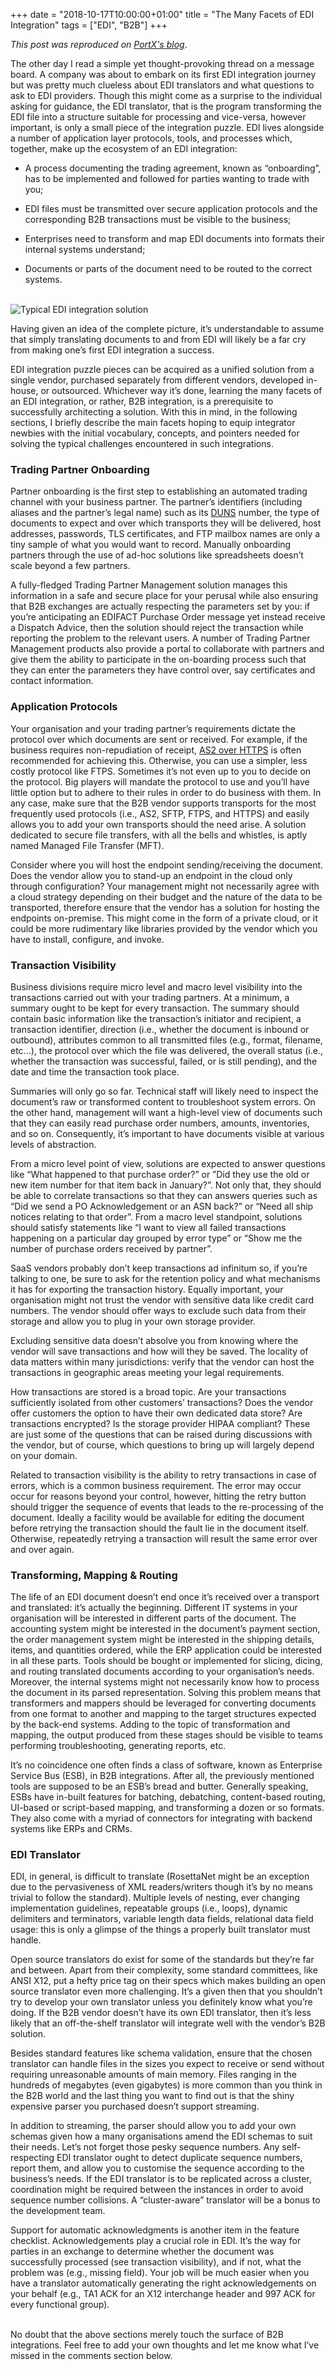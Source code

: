 +++
date = "2018-10-17T10:00:00+01:00"
title = "The Many Facets of EDI Integration"
tags = ["EDI", "B2B"]
+++

*This post was reproduced on [PortX's blog](https://portx.io/the-many-facets-of-edi-integration/)*.

The other day I read a simple yet thought-provoking thread on a message board. A company was about to embark on its first EDI integration journey but was pretty much clueless about EDI translators and what questions to ask to EDI providers. Though this might come as a surprise to the individual asking for guidance, the EDI translator, that is the program transforming the EDI file into a structure suitable for processing and vice-versa, however important, is only a small piece of the integration puzzle. EDI lives alongside a number of application layer protocols, tools, and processes which, together, make up the ecosystem of an EDI integration:

* A process documenting the trading agreement, known as “onboarding”, has to be implemented and followed for parties wanting to trade with you;

* EDI files must be transmitted over secure application protocols and the corresponding B2B transactions must be visible to the business;

* Enterprises need to transform and map EDI documents into formats their internal systems understand;

* Documents or parts of the document need to be routed to the correct systems.

<br/>
<img src="/images/the-many-facets-of-edi-integration.jpg" alt="Typical EDI integration solution"/>

Having given an idea of the complete picture, it’s understandable to assume that simply translating documents to and from EDI will likely be a far cry from making one’s first EDI integration a success.

EDI integration puzzle pieces can be acquired as a unified solution from a single vendor, purchased separately from different vendors, developed in-house, or outsourced. Whichever way it’s done, learning the many facets of an EDI integration, or rather, B2B integration, is a prerequisite to successfully architecting a solution. With this in mind, in the following sections, I briefly describe the main facets hoping to equip integrator newbies with the initial vocabulary, concepts, and pointers needed for solving the typical challenges encountered in such integrations.

### Trading Partner Onboarding

Partner onboarding is the first step to establishing an automated trading channel with your business partner. The partner’s identifiers (including aliases and the partner’s legal name) such as its [DUNS](https://www.dnb.com/duns-number.html) number, the type of documents to expect and over which transports they will be delivered, host addresses, passwords, TLS certificates, and FTP mailbox names are only a tiny sample of what you would want to record. Manually onboarding partners through the use of ad-hoc solutions like spreadsheets doesn’t scale beyond a few partners.

A fully-fledged Trading Partner Management solution manages this information in a safe and secure place for your perusal while also ensuring that B2B exchanges are actually respecting the parameters set by you: if you’re anticipating an EDIFACT Purchase Order message yet instead receive a Dispatch Advice, then the solution should reject the transaction while reporting the problem to the relevant users. A number of Trading Partner Management products also provide a portal to collaborate with partners and give them the ability to participate in the on-boarding process such that they can enter the parameters they have control over, say certificates and contact information.
<br/>
### Application Protocols

Your organisation and your trading partner’s requirements dictate the protocol over which documents are sent or received. For example, if the business requires non-repudiation of receipt, [AS2 over HTTPS](http://oncodesign.io/2015/05/15/a-primer-to-as2/) is often recommended for achieving this. Otherwise, you can use a simpler, less costly protocol like FTPS. Sometimes it’s not even up to you to decide on the protocol. Big players will mandate the protocol to use and you’ll have little option but to adhere to their rules in order to do business with them. In any case, make sure that the B2B vendor supports transports for the most frequently used protocols (i.e., AS2, SFTP, FTPS, and HTTPS) and easily allows you to add your own transports should the need arise. A solution dedicated to secure file transfers, with all the bells and whistles, is aptly named Managed File Transfer (MFT).

Consider where you will host the endpoint sending/receiving the document. Does the vendor allow you to stand-up an endpoint in the cloud only through configuration? Your management might not necessarily agree with a cloud strategy depending on their budget and the nature of the data to be transported, therefore ensure that the vendor has a solution for hosting the endpoints on-premise. This might come in the form of a private cloud, or it could be more rudimentary like libraries provided by the vendor which you have to install, configure, and invoke.
<br/>
### Transaction Visibility

Business divisions require micro level and macro level visibility into the transactions carried out with your trading partners. At a minimum, a summary ought to be kept for every transaction. The summary should contain basic information like the transaction’s initiator and recipient, a transaction identifier, direction (i.e., whether the document is inbound or outbound), attributes common to all transmitted files (e.g., format,  filename, etc...), the protocol over which the file was delivered, the overall status (i.e., whether the transaction was successful, failed, or is still pending), and the date and time the transaction took place.

Summaries will only go so far. Technical staff will likely need to inspect the document’s raw or transformed content to troubleshoot system errors. On the other hand, management will want a high-level view of documents such that they can easily read purchase order numbers, amounts, inventories, and so on. Consequently, it’s important to have documents visible at various levels of abstraction.

From a micro level point of view, solutions are expected to answer questions like “What happened to that purchase order?” or ”Did they use the old or new item number for that item back in January?”. Not only that, they should be able to correlate transactions so that they can answers queries such as “Did we send a PO Acknowledgement or an ASN back?” or “Need all ship notices relating to that order”. From a macro level standpoint, solutions should satisfy statements like “I want to view all failed transactions happening on a particular day grouped by error type” or “Show me the number of purchase orders received by partner”.

SaaS vendors probably don’t keep transactions ad infinitum so, if you’re talking to one, be sure to ask for the retention policy and what mechanisms it has for exporting the transaction history. Equally important, your organisation might not trust the vendor with sensitive data like credit card numbers. The vendor should offer ways to exclude such data from their storage and allow you to plug in your own storage provider.

Excluding sensitive data doesn’t absolve you from knowing where the vendor will save transactions and how will they be saved. The locality of data matters within many jurisdictions: verify that the vendor can host the transactions in geographic areas meeting your legal requirements.

How transactions are stored is a broad topic. Are your transactions sufficiently isolated from other customers’ transactions? Does the vendor offer customers the option to have their own dedicated data store? Are transactions encrypted? Is the storage provider HIPAA compliant? These are just some of the questions that can be raised during discussions with the vendor, but of course, which questions to bring up will largely depend on your domain.

Related to transaction visibility is the ability to retry transactions in case of errors, which is a common business requirement. The error may occur occur for reasons beyond your control, however, hitting the retry button should trigger the sequence of events that leads to the re-processing of the document. Ideally a facility would be available for editing the document before retrying the transaction should the fault lie in the document itself. Otherwise, repeatedly retrying a transaction will result the same error over and over again.
<br/>
### Transforming, Mapping & Routing

The life of an EDI document doesn’t end once it’s received over a transport and translated: it’s actually the beginning. Different IT systems in your organisation will be interested in different parts of the document. The accounting system might be interested in the document’s payment section, the order management system might be interested in the shipping details, items, and quantities ordered, while the ERP application could be interested in all these parts. Tools should be bought or implemented for slicing, dicing, and routing translated documents according to your organisation’s needs. Moreover, the internal systems might not necessarily know how to process the document in its parsed representation. Solving this problem means that transformers and mappers should be leveraged for converting documents from one format to another and mapping to the target structures expected by the back-end systems. Adding to the topic of transformation and mapping, the output produced from these stages should be visible to teams performing troubleshooting, generating reports, etc.

It’s no coincidence one often finds a class of software, known as Enterprise Service Bus (ESB), in B2B integrations. After all, the previously mentioned tools are supposed to be an ESB’s bread and butter. Generally speaking, ESBs have in-built features for batching, debatching, content-based routing, UI-based or script-based mapping, and transforming a dozen or so formats. They also come with a myriad of connectors for integrating with backend systems like ERPs and CRMs.
<br/>
### EDI Translator

EDI, in general, is difficult to translate (RosettaNet might be an exception due to the pervasiveness of XML readers/writers though it’s by no means trivial to follow the standard). Multiple levels of nesting, ever changing implementation guidelines, repeatable groups (i.e., loops), dynamic delimiters and terminators, variable length data fields, relational data field usage: this is only a glimpse of the things a properly built translator must handle.

Open source translators do exist for some of the standards but they’re far and between. Apart from their complexity, some standard committees, like ANSI X12, put a hefty price tag on their specs which makes building an open source translator even more challenging. It’s a given then that you shouldn’t try to develop your own translator unless you definitely know what you’re doing. If the B2B vendor doesn’t have its own EDI translator, then it’s less likely that an off-the-shelf translator will integrate well with the vendor’s B2B solution.

Besides standard features like schema validation, ensure that the chosen translator can handle files in the sizes you expect to receive or send without requiring unreasonable amounts of main memory. Files ranging in the hundreds of megabytes (even gigabytes) is more common than you think in the B2B world and the last thing you want to find out is that the shiny expensive parser you purchased doesn’t support streaming.

In addition to streaming, the parser should allow you to add your own schemas given how a many organisations amend the EDI schemas to suit their needs. Let’s not forget those pesky sequence numbers. Any self-respecting EDI translator ought to detect duplicate sequence numbers, report them, and allow you to customise the sequence according to the business’s needs. If the EDI translator is to be replicated across a cluster, coordination might be required between the instances in order to avoid sequence number collisions. A “cluster-aware” translator will be a bonus to the development team.

Support for automatic acknowledgments is another item in the feature checklist. Acknowledgements play a crucial role in EDI. It’s the way for parties in an exchange to determine whether the document was successfully processed (see transaction visibility), and if not, what the problem was (e.g., missing field). Your job will be much easier when you have a translator automatically generating the right acknowledgements on your behalf (e.g., TA1 ACK for an X12 interchange header and 997 ACK for every functional group).<br/><br/>


No doubt that the above sections merely touch the surface of B2B integrations. Feel free to add your own thoughts and let me know what I’ve missed in the comments section below.
